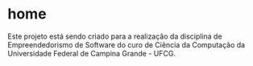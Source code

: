 # home
Este projeto está sendo criado para a realização da disciplina de Empreendedorismo de Software 
do curo de Ciência da Computação da Universidade Federal de Campina Grande - UFCG.
